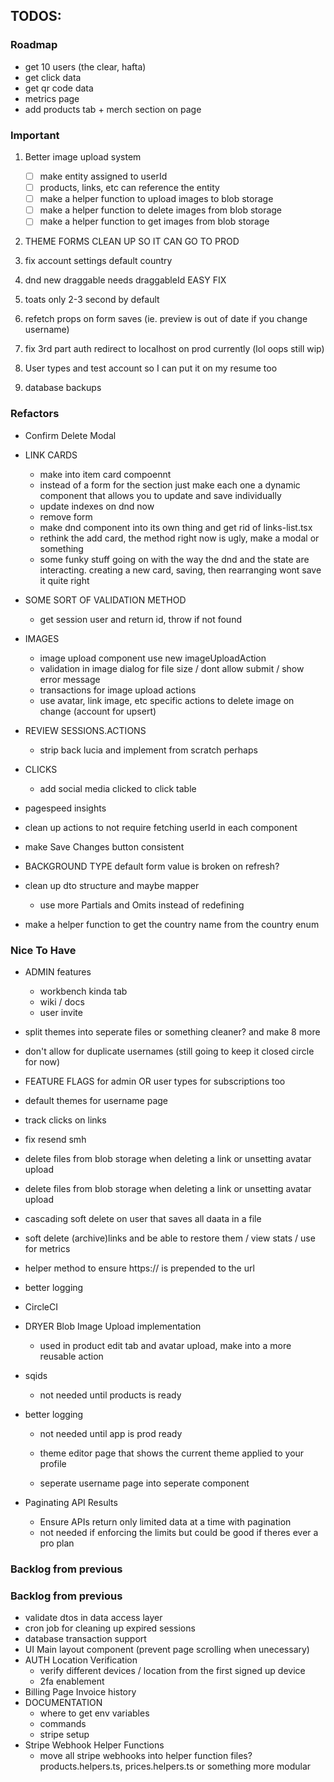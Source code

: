 ## TODOS:

### Roadmap

- get 10 users (the clear, hafta)
- get click data
- get qr code data
- metrics page
- add products tab + merch section on page

### Important

1. Better image upload system

   - [ ] make entity assigned to userId
   - [ ] products, links, etc can reference the entity
   - [ ] make a helper function to upload images to blob storage
   - [ ] make a helper function to delete images from blob storage
   - [ ] make a helper function to get images from blob storage

2. THEME FORMS CLEAN UP SO IT CAN GO TO PROD
3. fix account settings default country
4. dnd new draggable needs draggableId EASY FIX
5. toats only 2-3 second by default
6. refetch props on form saves (ie. preview is out of date if you change username)
7. fix 3rd part auth redirect to localhost on prod currently (lol oops still wip)
8. User types and test account so I can put it on my resume too
9. database backups

### Refactors

- Confirm Delete Modal

- LINK CARDS

  - make into item card compoennt
  - instead of a form for the section just make each one a dynamic component that allows you to update and save individually
  - update indexes on dnd now
  - remove form
  - make dnd component into its own thing and get rid of links-list.tsx
  - rethink the add card, the method right now is ugly, make a modal or something
  - some funky stuff going on with the way the dnd and the state are interacting. creating a new card, saving, then rearranging wont save it quite right

- SOME SORT OF VALIDATION METHOD

  - get session user and return id, throw if not found

- IMAGES

  - image upload component use new imageUploadAction
  - validation in image dialog for file size / dont allow submit / show error message
  - transactions for image upload actions
  - use avatar, link image, etc specific actions to delete image on change (account for upsert)

- REVIEW SESSIONS.ACTIONS

  - strip back lucia and implement from scratch perhaps

- CLICKS

  - add social media clicked to click table

- pagespeed insights
- clean up actions to not require fetching userId in each component
- make Save Changes button consistent
- BACKGROUND TYPE default form value is broken on refresh?
- clean up dto structure and maybe mapper
  - use more Partials and Omits instead of redefining
- make a helper function to get the country name from the country enum

### Nice To Have

- ADMIN features

  - workbench kinda tab
  - wiki / docs
  - user invite

- split themes into seperate files or something cleaner? and make 8 more
- don't allow for duplicate usernames (still going to keep it closed circle for now)
- FEATURE FLAGS for admin OR user types for subscriptions too

- default themes for username page

- track clicks on links
- fix resend smh
- delete files from blob storage when deleting a link or unsetting avatar upload
- delete files from blob storage when deleting a link or unsetting avatar upload
- cascading soft delete on user that saves all daata in a file
- soft delete (archive)links and be able to restore them / view stats / use for metrics
- helper method to ensure https:// is prepended to the url
- better logging
- CircleCI

- DRYER Blob Image Upload implementation
  - used in product edit tab and avatar upload, make into a more reusable action
- sqids
  - not needed until products is ready
- better logging

  - not needed until app is prod ready

  - theme editor page that shows the current theme applied to your profile
  - seperate username page into seperate component

- Paginating API Results
  - Ensure APIs return only limited data at a time with pagination
  - not needed if enforcing the limits but could be good if theres ever a pro plan

### Backlog from previous

### Backlog from previous

- validate dtos in data access layer
- cron job for cleaning up expired sessions
- database transaction support
- UI Main layout component (prevent page scrolling when unecessary)
- AUTH Location Verification
  - verify different devices / location from the first signed up device
  - 2fa enablement
- Billing Page Invoice history
- DOCUMENTATION
  - where to get env variables
  - commands
  - stripe setup
- Stripe Webhook Helper Functions
  - move all stripe webhooks into helper function files? products.helpers.ts, prices.helpers.ts or something more modular
